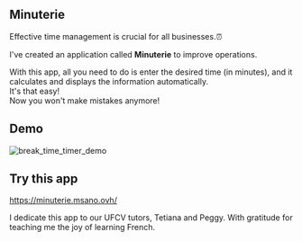 ## Minuterie 

Effective time management is crucial for all businesses.⏰

I've created an application called <strong>Minuterie</strong> to improve operations.<br> 

With this app, all you need to do is enter the desired time (in minutes),
and it calculates and displays the information automatically.<br>
It's that easy!<br>
Now you won't make mistakes anymore! 

## Demo
![break_time_timer_demo](https://media.giphy.com/media/v1.Y2lkPTc5MGI3NjExN3A0NDBjc2RuejJwdXM2NWlxZXg5ZW0wY2oyamt6czhzZHk3NHJ1MiZlcD12MV9pbnRlcm5hbF9naWZfYnlfaWQmY3Q9Zw/gVXAFDD1L0bdnGYOFo/giphy.gif)

## Try this app
https://minuterie.msano.ovh/

I dedicate this app to our UFCV tutors, Tetiana and Peggy.
With gratitude for teaching me the joy of learning French.
